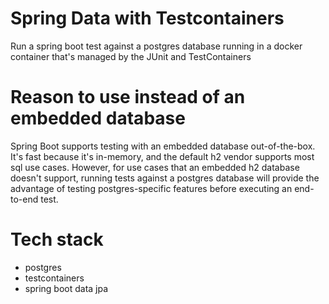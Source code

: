 # Spring Data with Testcontainers

Run a spring boot test against a postgres database running in a docker container that's managed by the JUnit and TestContainers

# Reason to use instead of an embedded database

Spring Boot supports testing with an embedded database out-of-the-box. It's fast because it's in-memory, and the default
h2 vendor supports most sql use cases. However, for use cases that an embedded h2 database doesn't support, running
tests against a postgres database will provide the advantage of testing postgres-specific features before executing an
end-to-end test.

# Tech stack

- postgres
- testcontainers
- spring boot data jpa

